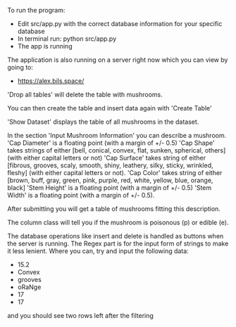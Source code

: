 To run the program:
- Edit src/app.py with the correct database information for your specific database
- In terminal run: python src/app.py
- The app is running

The application is also running on a server right now which you can view by going to:
- https://alex.bils.space/

'Drop all tables' will delete the table with mushrooms.

You can then create the table and insert data again with 'Create Table'

'Show Dataset' displays the table of all mushrooms in the dataset.

In the section 'Input Mushroom Information' you can describe a mushroom.
	'Cap Diameter' is a floating point (with a margin of +/- 0.5)
	'Cap Shape' takes strings of either [bell, conical, convex, flat, sunken, spherical, others] (with either capital letters or not)
	'Cap Surface' takes string of either [fibrous, grooves, scaly, smooth, shiny, leathery, silky, sticky, wrinkled, fleshy] (with either capital letters or not).
	'Cap Color' takes string of either [brown, buff, gray, green, pink, purple, red, white, yellow, blue, orange, black]
	'Stem Height' is a floating point (with a margin of +/- 0.5)
	'Stem Width' is a floating point (with a margin of +/- 0.5).

After submitting you will get a table of mushrooms fitting this description.

The column class will tell you if the mushroom is poisonous (p) or edible (e).

The database operations like insert and delete is handled as buttons when the server is running. 
The Regex part is for the input form of strings to make it less lenient. Where you can, try and input the following data:
- 15.2
- Convex
- grooves
- oRaNge
- 17
- 17

and you should see two rows left after the filtering
